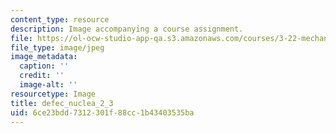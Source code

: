 ```yaml
---
content_type: resource
description: Image accompanying a course assignment.
file: https://ol-ocw-studio-app-qa.s3.amazonaws.com/courses/3-22-mechanical-behavior-of-materials-spring-2008/6ce23bdd7312301f88cc1b43403535ba_defec_nuclea_2_3.jpg
file_type: image/jpeg
image_metadata:
  caption: ''
  credit: ''
  image-alt: ''
resourcetype: Image
title: defec_nuclea_2_3
uid: 6ce23bdd-7312-301f-88cc-1b43403535ba
---
```


